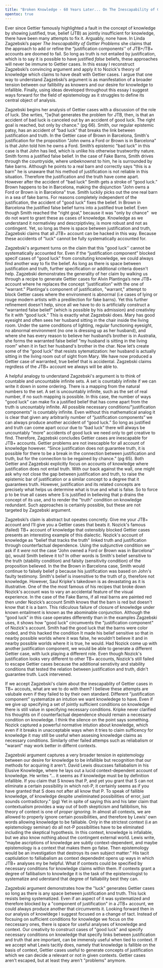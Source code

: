 ```yaml
---
title: "Broken Knowledge - 60 Years Later... On The Inescapability of Gettier Cases"
opentoc: true
---
```

Ever since Gettier famously highlighted a fault in the concept of knowledge by showing justified, true, belief (JTB) as jointly insufficient for knowledge, there have been many attempts to fix it. Arguably, none have. In Linda Zagzebski’s paper *The Inescapability of Gettier Problems* she claims that the approach to add or refine the “justification components'' of JTB+/TB+ accounts are doomed to fail. So long as truth is not entailed by justification, which is to say it is possible to have justified *false* beliefs, these approaches will never be immune to Gettier cases. In this essay I reconstruct Zagzebski’s convincing argument and apply it to Nozick's theory of knowledge which claims to have dealt with Gettier cases. I argue that one way to understand Zagzebski’s argument is as manifestation of a broader tension between our fallibility as knowers and our desire for knowledge to infallible. Finally, using ideas developed throughout this essay I suggest ways forward for the field of epistemology as it struggles to define its central object of analysis. 

Zagzebski begins her analysis of Gettier cases with a discussion of the role of luck. She wrties, "[w]hat generates the problem for JTB, then, is that an accident of bad luck is canceled out by an accident of good luck. The right goal is reached, but only by chance." (pg 66). Smith, our regular epistemic patsy, has an accident of “bad luck” that breaks the link between justification and truth. In the Gettier case of Brown in Barcelona, Smith's justification for the proposition "John owns a Ford or Brown is in Barcelona" is that John told him he owns a Ford. Smith’s epistemic "bad luck" in this case is that John has lied, which is unlike his otherwise trustworthy nature.  Smith forms a justified false belief.  In the case of Fake Barns, Smith drives through the countryside, where unbeknownst to him, he is surrounded by fake barns. Although he points to a real barn and correctly says "this is a barn" he is unaware that his method of justification is not reliable in this situation. Therefore the justification and the truth have come apart. However after the accident of "bad luck" Smith gets a stroke of “good luck.” Brown happens to be in Barcelona, making the disjunction "John owns a Ford or Brown is in Barcelona" true. Smith luckily picks out the one real barn in a sea of fake barns. For reasons completely independent of the justification, the accident of "good luck" fixes the belief. In Brown in Barcelona the justified false belief turns into a justified true belief. Even though Smith reached the "right goal," because it was "only by chance"  we do not want to grant these as cases of knowledge. Knowledge as we understand it normativley and descrpiptivley, is more robust and not as contingent. Yet, so long as there is space between justification and truth, Zagzebski claims that all JTB+ account can be hacked in this way. Because these accidents of "luck" cannot be fully systematically accounted for. 

Zagzebski's argument turns on the claim that this "good luck'' cannot be systematically accounted for. Even if the “justification component” blocked specif cases of "good luck" from consituting knowledge, we could always find another way to fix the belief. As long as there is space between justification and truth, further specification or additional criteria doesn't help. Zagzebski demonstrates the generality of her claim by walking us through a recipe to generate Gettier cases for Alvin Plantinga’s new JTB+ account where he replaces the concept “justification” with the one of "warrant." Plantinga's component of justification, "warrant," attempt to block Gettier cases where the environment is abnormal (i.e cases of lying or rouge modern artists with a predilection for fake barns). Yet this further refinement doesn't help, since all we have to do is artificially construct a "warranted false belief" (which is possible by his admission) and creativley fix it with “good luck.” This is exactly what Zagzebski does. Mary has good eyesight and often sees her husband sitting in the chair inside the living room. Under the same conditions of lighting, regular functioning eyesight, no abnormal environment (no one is dressing up as her husband), and where she has every reason to believe her husband’s brother is in Australia, she forms the warranted false belief “my husband is sitting in the living room” when it in fact her husband's brother in the char. Now let’s create some of the “good luck” that resists sytematization: her husband is actually sitting in the living room out of sight from Mary. We have now produced a Gettier case of warranted, true belief that is accidental. Zagzebski claims regrdless of the JTB+ account we always will be able to. 

A helpful analogy to understand Zagzebski's argument is to think of countable and uncountable infinite sets. A set is countably infinite if we can write it down in some ordering. There is a mapping from the natural numbers to the set. A set is uncountably infinite, such as the set of real number, if no such mapping is possible. In this case, the number of ways "good luck" can make fix a justified belief that has come apart from the truth is uncountably infinite. All possible necessary conditions/"justification components" is countably infinite. Even without this mathematical analog it is clear that given any arbitrarily number of “justification components” we can always produce another accident of “good luck.” So long as justified and truth can come apart occur due to “bad luck” there will always be uncountably "more" accidents of good luck we need only to get creative to find. Therefore, Zagzebski concludes Gettier cases are inescapable for JTB+ accounts. Gettier problems are not inescapble for all account of knowledge however. “Since justification does not guarantee truth, it is possible for there to be a break in the connection between justification and truth, but for the connection to be regained by chance.” (pg 65). Both Gettier and Zagzebski explicitly focus on accounts of knowledge where justification does not entail truth. With our back against the wall, one might ask why not close the gap between justification and truth, to raise the epistemic bar of justification or a similar concept to a degree that it guarantees truth. However, justification and its related concepts are precisely what helps us determine what is true and what is false. So to force p to be true all cases where S is justified in believing that p drains the concept of its use, and to render the "truth" condition on knowledge redundant. Such approaches is certainly possible, but these are not targeted by Zagzebski argument. 
  
Zagzebski’s claim is abstract but opeates concretly. Give me your JTB+ account and I’ll give you a Gettier cases that beats it. Nozick's famous (failed) TB+ account of knowledge that ostensibly blocked Gettier cases presents an interesting example of this dialectic. Nozick's account of knowledge as "belief that tracks the truth" linked  truth and justification through counterfactual dependence. Using the subjunctive condition we ask if it *were* not the case "John owned a Ford or Brown was in Barcelona'' (p), would Smith believe it to? In other words is Smith's belief sensitive to the truth (stability condition) and falsity (sensitivity condition) of the proposition believed. In the the Brown in Barcelona case, Smith would continue to falsely belief p because his justification was based on John's faulty testimony. Smith's belief is insensitive to the truth of p, therefore not knowledge. However, Saul Kripke's takedown is as devastating as it is illustrative. One of the the most famous of his recipes that broke down Nozick's account was to vary an accidental feature of the visual experience. In the case of the Fake Barns, if all real barns are painted red then under Nozick’s account Smith knows that the barn is red but doesn't know that it is a barn. This ridiculous failure of closure of knowledge under known entailment is known as the abominable conjunction. Although the “good luck” in this case operates differently than in the examples Zagzebski uses, it shows how "good luck" circumvents the "justification component" of Nozick's account. Smith had the good luck that the barns were color coded, and this hacked the condition It made his belief sensitive so that in nearby possible worlds where it was false, he wouldn't believe it and in nearby possible worlds where it is true, he would. Had Nozick come up with another justification component, we would be able to generate a different Gettier case, with luck playing a different role. Even though Nozick's justification looks very different to other TB+ accounts, Nozick's still failed to escape Gettier cases because the additional senstivity and stability conditions that tested the relation between justification and truth, didn't guarantee truth. Luck intervened. 

If we accept Zagzebski's claim about the inescapablity of Gettier cases in TB+ accouts, what are we to do with them? I believe these attempts are valubale even if they failed to by their own standard. Different "justification component" systematize an intution we want knowledege to have. Even if we give up specifying a set of jointly sufficient conditions on knowledge there is still value in specifying necessary conditions. Kripke never clarified his thoughts on if counterfactual dependence should remain a necessary condition on knowledge. I think the silence on the point says something. Nozick captured a powerful normative intution about knowledge, which even if it breaks in unacceptable ways when it tries to claim sufficency for knowledge it may still be useful when assesing knowledge claims as necessary conditions. Similarly other failed attemps such as reliabalism or "warant" may work better in differnt contexts. 

Zagzebski argument captures a very broader tension in epistemology between our desire for knowledge to be infallible but recognition that our methods for acquiring it aren't. David Lewis disucsses falliabalism in his Elusive Knowledge, where he lays out a lucid context-dependent account of knowledge. He writes “... it seems as if knowledge must be by definition infallible. If you claim that S knows that P, and yet you grant that S can not eliminate a certain possibility in which not-P, it certainly seems as if you have granted that S does not after all know that P. To speak of fallible knowledge, of knowledge despite uneliminated possibilities of error, just sounds contradictory.” (pg) Yet in spite of saying this and his later claim that contextualism provides a way out of both skepticism and fallibilism, his theory of context is one of *proper ignoring*. In almost all contexts, we are allowed to properly ignore certain possibilities, and therefore by Lewis' own words allowing knowledge to be falliable. Only in the strictest context (i.e an epistemology seminar) do all not-P possibilities have to be eliminated including the skeptical hypothesis. In this context, knowledge is infaliable, but we also know nothing about the contingent external world. Lewis write, “maybe ascriptions of knowledge are subtly context-dependent, and maybe epistemology is a context that makes them go false. Then epistemology would be an investigation that destroys its own subject matter.”  His tacit captiulation to falliabalism as context dependednt opens up ways in which JTB+ analyses my be helpful. What if contexts could be specified by necessary conditions for knowledge claims within them. If contexts grant a degree of fallibalism to knowledge it is the task of the epistemologist to systematize and uderstand that degree of falliability best they can.

Zagzebski argument demonstrates how the "luck" generates Gettier cases so long as there is any space between justification and truth. This luck resists being systematized. Even if an aspect of it was systematized and therefore blocked by a "component of justification" in a JTB+ account, we could always produce another that circumvents it. Looking forward then in our analysis of knowldege I suggest focused on a change of tact. Instead of focsuing on sufficient conditions for knowledge we focus on the neccessary ones, there is space for useful analyses of knowledge and context. Our creativity to construct cases of "good luck" and specify necessary conditions on knowledge that specify links between justification and truth that are important, can be immensly useful when tied to context. If we accept what Lewis tacitly does, namely that  knowledge is fallible on the basis of context, Gettier cases useful to generate concepts of justification which we can decide a relevant or not in given contexts.  Gettier cases aren't escaped, but at least they aren't "problems" anymore.